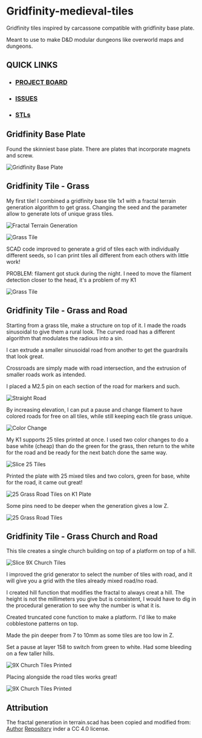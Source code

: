 # Gridfinity-medieval-tiles

Gridfinity tiles inspired by carcassone compatible with gridfinity base plate.

Meant to use to make D&D modular dungeons like overworld maps and dungeons.

## QUICK LINKS
- ### [PROJECT BOARD](https://github.com/users/OrsoEric/projects/12)
- ### [ISSUES](https://github.com/OrsoEric/Gridfinity-medieval-tiles/issues)
- ### [STLs](https://github.com/OrsoEric/Gridfinity-medieval-tiles/tree/Master/stl)

## Gridfinity Base Plate

Found the skinniest base plate. There are plates that incorporate magnets and screw.

![Gridfinity Base Plate](/images/2024-12-19-Gridfinity-5x5.jpg)

## Gridfinity Tile - Grass

My first tile! I combined a gridfinity base tile 1x1 with a fractal terrain generation algorithm to get grass. Changing the seed and the parameter allow to generate lots of unique grass tiles.

![Fractal Terrain Generation](/images/2024-12-22e-fractal-terrain-generation.jpg)

![Grass Tile](/images/2024-12-22f-first-grass-tile-printed.jpg)

SCAD code improved to generate a grid of tiles each with individually different seeds, so I can print tiles all different from each others with little work!

PROBLEM: filament got stuck during the night. I need to move the filament detection closer to the head, it's a problem of my K1

![Grass Tile](/images/2024-12-23a-Print-25-grass-tail-partial-fail.jpg)


## Gridfinity Tile - Grass and Road

Starting from a grass tile, make a structure on top of it.  I made the roads sinusoidal to give them a rural look. The curved road has a different algorithm that modulates the radious into a sin.

I can extrude a smaller sinusoidal road from another to get the guardrails that look great.

Crossroads are simply made with road intersection, and the extrusion of smaller roads work as intended.

I placed a M2.5 pin on each section of the road for markers and such.

![Straight Road](/images/2024-12-23_11_07-grass-straight-road.jpg)


By increasing elevation, I can put a pause and change filament to have colored roads for free on all tiles, while still keeping each tile grass unique.

![Color Change](/images/2024-12-23_11_00_filament-change.jpg)

My K1 supports 25 tiles printed at once. I used two color changes to do a base white (cheap) than do the green for the grass, then return to the white for the road and be ready for the next batch done the same way.

![Slice 25 Tiles](/images/2024-12-23_12_25-25-Grass-Road-Tiles.png)

Printed the plate with 25 mixed tiles and two colors, green for base, white for the road, it came out great!

![25 Grass Road Tiles on K1 Plate](/images/25X-Grass-Road-Tiles-Plate.jpg)

Some pins need to be deeper when the generation gives a low Z.

![25 Grass Road Tiles](/images/25X-Grass-Road-Tiles.jpg)

## Gridfinity Tile - Grass Church and Road

This tile creates a single church building on top of a platform on top of a hill.

![Slice 9X Church Tiles](/images/9X-Church-Tiles-OptionalRoad.jpg)

I improved the grid generator to select the number of tiles with road, and it will give you a grid with the tiles already mixed road/no road.

I created hill function that modifies the fractal to always creat a hill. The height is not the millimeters you give but is consistent, I would have to dig in the procedural generation to see why the number is what it is.

Created truncated cone function to make a platform. I'd like to make cobblestone patterns on top.

Made the pin deeper from 7 to 10mm as some tiles are too low in Z.

Set a pause at layer 158 to switch from green to white. Had some bleeding on a few taller hills.

![9X Church Tiles Printed](/images/9X-Church-Tiles-Printed.jpg)

Placing alongside the road tiles works great!

![9X Church Tiles Printed](/images/9X-Church-Tiles-Placed.jpg)

## Attribution

The fractal generation in terrain.scad has been copied and modified from: [Author](https://www.printables.com/@Anachronist) [Repository](https://www.printables.com/model/129126-procedural-weathered-fractal-terrain-in-openscad/files) inder a CC 4.0 license.
